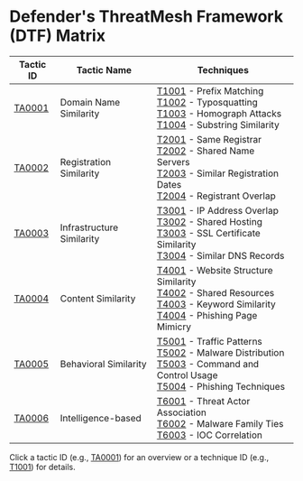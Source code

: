 # Defender's ThreatMesh Framework (DTF) Matrix

| Tactic ID               | Tactic Name                | Techniques                                                                 |
|-------------------------|----------------------------|----------------------------------------------------------------------------|
| [TA0001](tactics/TA0001/main.md) | Domain Name Similarity     | [T1001](techniques/T1001.md) - Prefix Matching<br>[T1002](techniques/T1002.md) - Typosquatting<br>[T1003](techniques/T1003.md) - Homograph Attacks<br>[T1004](techniques/T1004.md) - Substring Similarity |
| [TA0002](tactics/TA0002/main.md) | Registration Similarity    | [T2001](techniques/T2001.md) - Same Registrar<br>[T2002](techniques/T2002.md) - Shared Name Servers<br>[T2003](techniques/T2003.md) - Similar Registration Dates<br>[T2004](techniques/T2004.md) - Registrant Overlap |
| [TA0003](tactics/TA0003/main.md) | Infrastructure Similarity  | [T3001](techniques/T3001.md) - IP Address Overlap<br>[T3002](techniques/T3002.md) - Shared Hosting<br>[T3003](techniques/T3003.md) - SSL Certificate Similarity<br>[T3004](techniques/T3004.md) - Similar DNS Records |
| [TA0004](tactics/TA0004/main.md) | Content Similarity         | [T4001](techniques/T4001.md) - Website Structure Similarity<br>[T4002](techniques/T4002.md) - Shared Resources<br>[T4003](techniques/T4003.md) - Keyword Similarity<br>[T4004](techniques/T4004.md) - Phishing Page Mimicry |
| [TA0005](tactics/TA0005/main.md) | Behavioral Similarity      | [T5001](techniques/T5001.md) - Traffic Patterns<br>[T5002](techniques/T5002.md) - Malware Distribution<br>[T5003](techniques/T5003.md) - Command and Control Usage<br>[T5004](techniques/T5004.md) - Phishing Techniques |
| [TA0006](tactics/TA0006/main.md) | Intelligence-based         | [T6001](techniques/T6001.md) - Threat Actor Association<br>[T6002](techniques/T6002.md) - Malware Family Ties<br>[T6003](techniques/T6003.md) - IOC Correlation |

Click a tactic ID (e.g., [TA0001](tactics/TA0001/main.md)) for an overview or a technique ID (e.g., [T1001](techniques/T1001.md)) for details.
